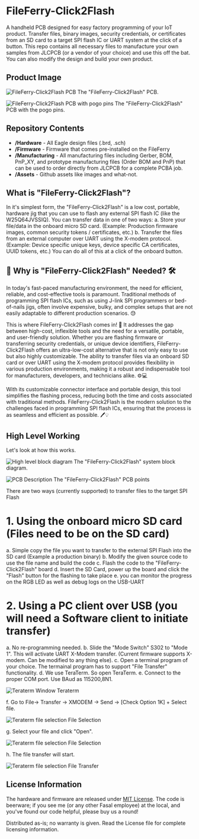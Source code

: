 FileFerry-Click2Flash
========================================
A handheld PCB designed for easy factory programming of your IoT product. Transfer files, binary images, security credentials, or certificates from an SD card to a target SPI flash IC or UART system at the click of a button. This repo contains all necessary files to manufacture your own samples from JLCPCB (or a vendor of your choice) and use this off the bat. You can also modify the design and build your own product.


Product Image
-------------------
![FileFerry-Click2Flash PCB](/Assets/images/PCBA_1.jpg)
The "FileFerry-Click2Flash" PCB.

![FileFerry-Click2Flash PCB with pogo pins](/Assets/images/PCBA_2.jpg)
The "FileFerry-Click2Flash" PCB with the pogo pins.

Repository Contents
-------------------
* **/Hardware** - All Eagle design files (.brd, .sch)
* **/Firmware** - Firmware that comes pre-installed on the FileFerry
* **/Manufacturing** - All manufacturing files including Gerber, BOM, PnP_XY, and prototype manufacturing files (Order BOM and PnP) that can be used to order directly from JLCPCB for a complete PCBA job.
* **/Assets** - Github assets like images and what-not.

What is "FileFerry-Click2Flash"?
--------------------------------
In it's simplest form, the "FileFerry-Click2Flash" is a low cost, portable, hardware jig that you can use to flash any external SPI flash IC (like the W25Q64JVSSIQ).
You can transfer data in one of two ways:
a. Store your file/data in the onboard micro SD card. (Example: Production firmware images, common security tokens / certificates, etc.)
b. Transfer the files from an external computer over UART using the X-modem protocol. (Example: Device specific unique keys, device specific CA certificates, UUID tokens, etc.)
You can do all of this at a click of the onboard button.

🚀 Why is "FileFerry-Click2Flash" Needed? 🛠️
---------------------------------------------
In today's fast-paced manufacturing environment, the need for efficient, reliable, and cost-effective tools is paramount. Traditional methods of programming SPI flash ICs, such as using J-link SPI programmers or bed-of-nails jigs, often involve expensive, bulky, and complex setups that are not easily adaptable to different production scenarios. 😓

This is where FileFerry-Click2Flash comes in! 🎉 It addresses the gap between high-cost, inflexible tools and the need for a versatile, portable, and user-friendly solution. Whether you are flashing firmware or transferring security credentials, or unique device identifiers, FileFerry-Click2Flash offers an ultra-low-cost alternative that is not only easy to use but also highly customizable. The ability to transfer files via an onboard SD card or over UART using the X-modem protocol provides flexibility in various production environments, making it a robust and indispensable tool for manufacturers, developers, and technicians alike. ⚙️💻

With its customizable connector interface and portable design, this tool simplifies the flashing process, reducing both the time and costs associated with traditional methods. FileFerry-Click2Flash is the modern solution to the challenges faced in programming SPI flash ICs, ensuring that the process is as seamless and efficient as possible. 🖊️💡

High Level Working
------------------
Let's look at how this works.

![High level block diagram](/Assets/images/block_diagram.png)
The "FileFerry-Click2Flash" system block diagram.

![PCB Description](/Assets/images/pcb_description.png)
The "FileFerry-Click2Flash" PCB points

There are two ways (currently supported) to transfer files to the target SPI Flash
# 1. Using the onboard micro SD card (Files need to be on the SD card)
a. Simple copy the file you want to transfer to the external SPI Flash into the SD card (Example a production binary)
b. Modify the given source code to use the file name and build the code
c. Flash the code to the "FileFerry-Click2Flash" board
d. Insert the SD Card, power up the board and click the "Flash" button for the flashing to take place
e. you can monitor the progress on the RGB LED as well as debug logs on the USB-UART

# 2. Using a PC client over USB (you will need a Software client to initiate transfer)
a. No re-programming needed.
b. Slide the "Mode Switch" S302 to "Mode 1". This will activate UART X-Modem transfer. (Current firmware supports X-modem. Can be modified to any thing else).
c. Open a terminal program of your choice. The termainal program has to support "File Transfer" functionality.
d. We use TeraTerm. So open TeraTerm.
e. Connect to the proper COM port. Use BAud as 115200,8N1.

![Teraterm Window](/Assets/images/teraterm_1_port.png)
Teraterm

f. Go to File-> Transfer -> XMODEM -> Send -> [Check Option 1K] + Select file.

![Teraterm file selection](/Assets/images/teraterm_2_xmodem.png)
File Selection

g. Select your file and click "Open".

![Teraterm file selection](/Assets/images/teraterm_3_file-select.png)
File Selection

h. The file transfer will start.

![Teraterm file selection](/Assets/images/teraterm_4_transfer.png)
File Transfer

License Information
-------------------
The hardware and firmware are released under [MIT License]([https://creativecommons.org/licenses/by-sa/4.0/](https://opensource.org/license/mit)).
The code is beerware; if you see me (or any other Fasal employee) at the local, and you've found our code helpful, please buy us a round!

Distributed as-is; no warranty is given.
Read the License file for complete licensing information.
